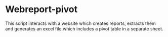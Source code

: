 # Webreport-pivot
This script interacts with a website which creates reports, extracts them and generates an excel file which includes a pivot table in a separate sheet.
